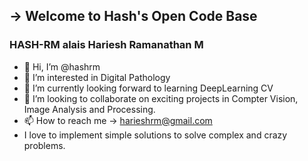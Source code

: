 ## ->  Welcome to Hash's Open Code Base
### HASH-RM alais Hariesh Ramanathan M 
- 👋 Hi, I’m @hashrm
- 👀 I’m interested in Digital Pathology
- 🌱 I’m currently looking forward to learning DeepLearning CV
- 💞️ I’m looking to collaborate on exciting projects in Compter Vision, Image Analysis and Processing.
- 📫 How to reach me -> harieshrm@gmail.com
- I love to implement simple solutions to solve complex and crazy problems.
<!---
hashrm/hashrm is a ✨ special ✨ repository because its `README.md` (this file) appears on your GitHub profile.
You can click the Preview link to take a look at your changes.
--->
